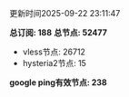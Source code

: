 更新时间2025-09-22 23:11:47

**总订阅: 188**
**总节点: 52477**
- vless节点: 26712
- hysteria2节点: 15

**google ping有效节点: 238**

